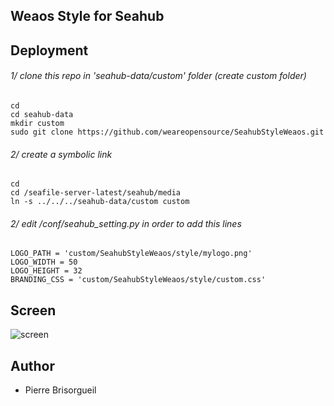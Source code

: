 ## Weaos Style for Seahub

## Deployment

###### 1/ clone this repo in 'seahub-data/custom' folder (create custom folder)

    cd
    cd seahub-data
    mkdir custom
    sudo git clone https://github.com/weareopensource/SeahubStyleWeaos.git

###### 2/ create a symbolic link

    cd
    cd /seafile-server-latest/seahub/media
    ln -s ../../../seahub-data/custom custom

###### 2/ edit /conf/seahub_setting.py in order to add this lines

    LOGO_PATH = 'custom/SeahubStyleWeaos/style/mylogo.png'
    LOGO_WIDTH = 50
    LOGO_HEIGHT = 32
    BRANDING_CSS = 'custom/SeahubStyleWeaos/style/custom.css'

## Screen

![screen](https://raw.githubusercontent.com/weareopensource/SeafileStyle/master/screen.png)

## Author
* Pierre Brisorgueil
